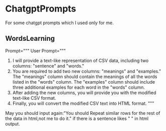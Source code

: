 # ChatgptPrompts
For some chatgpt prompts which I used  only for me.


## WordsLearning
Prompt="""
User
Prompt="""
1. I will provide a text-like representation of CSV data, including two columns: "sentence" and "words."
2. You are required to add two new columns: "meanings" and "examples." The "meanings" column should contain the meanings of all the words listed in the "words" column. The "examples" column should include three additional examples for each word in the "words" column.
3. After adding the new columns, you will provide you with the modified text-like CSV format.
4. Finally, you will convert the modified CSV text into HTML format.
"""

May you should input again:"You should Repeat similar rows for the rest of the data in html,not me to do it." if there is a sentence likes "  <!-- Repeat similar rows for the rest of the data -->" in html output.
